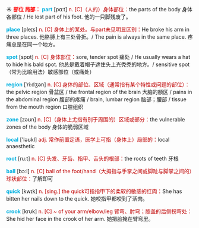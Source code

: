 ☀ <font color="red">**部位 局部：**</font>
<font color="sky blue">**part**</font> [pɑːt] 
<font color="#c00000">n. [C]（人的）身体部位：</font>the parts of the body 身体各部位 / He lost part of his foot. 他的一只脚残废了。

<font color="sky blue">**place**</font> [pleɪs] 
<font color="#c00000">n. [C] 身体上的某处。与part未见明显区别：</font>He broke his arm in three places. 他胳膊上有三处骨折。/ The pain is always in the same place. 疼痛总是在同一个地方。

<font color="sky blue">**spot**</font> [spɒt] 
<font color="#c00000">n. [C] 身体部位：</font>sore, tender spot 痛处 / He usually wears a hat to hide his bald spot. 他总是戴着帽子遮住头上光秃秃的地方。/ sensitive spot（常为比喻用法）敏感部位（或痛处）
           
<font color="sky blue">**region**</font> [ˈri:dʒən]
<font color="#c00000">n. [C] 身体的部位、区域（通常指有某个特性或问题的部位）：</font>the pelvic region 骨盆区 / the frontal region of the brain 大脑的额区 / pains in the abdominal region 腹部的疼痛 / brain, lumbar region 脑部；腰部 / tissue from the mouth region 口腔组织

<font color="sky blue">**zone**</font> [zəʊn] 
<font color="#c00000">n. [C]（身体上尤指有别于周围的）区域或部分：</font>the vulnerable zones of the body 身体的脆弱区域

<font color="sky blue">**local**</font> ['ləʊkl] 
<font color="#c00000">adj. 常作前置定语，医学上可指（身体上）局部的：</font>local anaesthetic

<font color="sky blue">**root**</font> [ru:t] 
<font color="#c00000">n. [C] 头发、牙齿、指甲、舌头的根部：</font>the roots of teeth 牙根

<font color="sky blue">**ball**</font> [bɔ:l] 
<font color="#c00000">n. [C] ball of the foot/hand（大拇指与手掌之间或脚趾与脚掌之间的）球状部位：</font>了解即可

<font color="sky blue">**quick**</font> [kwɪk] 
<font color="#c00000">n. [sing.] the quick可指指甲下的柔软的敏感的红肉：</font>She has bitten her nails down to the quick. 她咬指甲都咬到了活肉。
           
<font color="sky blue">**crook**</font> [krʊk]
<font color="#c00000">n. [C] ~ of your arm/elbow/leg 臂弯、肘弯；膝盖的后侧拐弯处：</font>She hid her face in the crook of her arm. 她把脸掩在臂弯里。
